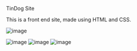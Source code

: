 TinDog Site

This is a front end site, made using HTML and CSS.


![image](https://user-images.githubusercontent.com/56043146/116801349-c2308a00-ab26-11eb-876e-36612fa53a6e.png)


![image](https://user-images.githubusercontent.com/56043146/116801354-c9f02e80-ab26-11eb-85d3-9121e59566d0.png)
![image](https://user-images.githubusercontent.com/56043146/116801357-cceb1f00-ab26-11eb-8228-5d4d6e09166e.png)
![image](https://user-images.githubusercontent.com/56043146/116801358-ceb4e280-ab26-11eb-9f75-3a4ac5d664f5.png)
